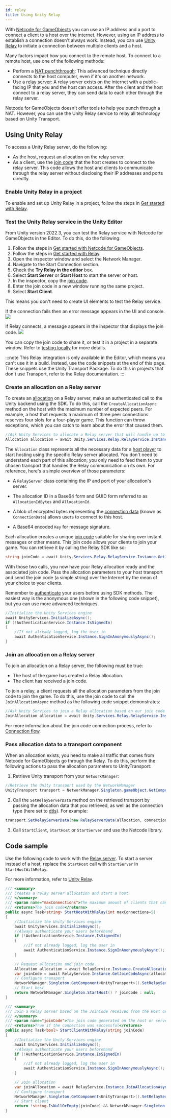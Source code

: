 ```yaml
---
id: relay
title: Using Unity Relay
---
```


With [Netcode for GameObjects](https://docs-multiplayer.unity3d.com/netcode/current/about/) you can use an IP address and a port to connect a client to a host over the internet. However, using an IP address to establish a connection doesn't always work. Instead, you can use [Unity Relay](https://docs.unity.com/ugs/en-us/manual/relay/manual/introduction) to initiate a connection between multiple clients and a host.

Many factors impact how you connect to the remote host. To connect to a remote host, use one of the following methods:

* Perform a [NAT punchthrough](../learn/listenserverhostarchitecture.md#option-c-nat-punchthrough): This advanced technique directly connects to the host computer, even if it's on another network.
* Use a [relay server](https://docs.unity.com/relay/en/manual/relay-servers): A relay server exists on the internet with a public-facing IP that you and the host can access. After the client and the host connect to a relay server, they can send data to each other through the relay server.

Netcode for GameObjects doesn't offer tools to help you punch through a NAT. However, you can use the Unity Relay service to relay all technology based on Unity Transport.

## Using Unity Relay

To access a Unity Relay server, do the following:

* As the host, request an allocation on the relay server.
* As a client, use the [join code](https://docs.unity.com/relay/en/manual/join-codes) that the host creates to connect to the relay server. This code allows the host and clients to communicate through the relay server without disclosing their IP addresses and ports directly.

### Enable Unity Relay in a project

To enable and set up Unity Relay in a project, follow the steps in [Get started with Relay](https://docs.unity.com/relay/en/manual/get-started).

### Test the Unity Relay service in the Unity Editor

From Unity version 2022.3, you can test the Relay service with Netcode for GameObjects in the Editor. To do this, do the following:

1. Follow the steps in [Get started with Netcode for GameObjects](https://docs-multiplayer.unity3d.com/netcode/current/tutorials/get-started-ngo/).
2. Follow the steps in [Get started with Relay](https://docs.unity.com/relay/en/manual/get-started).
3. Open the inspector window and select the Network Manager.
4. Navigate to the Start Connection section.
5. Check the **Try Relay in the editor** box.
6. Select **Start Server** or **Start Host** to start the server or host.
7. In the inspector, copy the [join code](https://docs.unity.com/relay/en/manual/join-codes).
8. Enter the join code in a new window running the same project.
9. Select **Start Client**.

This means you don't need to create UI elements to test the Relay service.

If the connection fails then an error message appears in the UI and console.
![](/img/relay/ngo-relay-connection.png)

If Relay connects, a message appears in the inspector that displays the join code.
![](/img/relay/ngo-relay-connected.png)

You can copy the join code to share it, or test it in a project in a separate window. Refer to [testing locally](../tutorials/testing/testing_locally.md) for more details.

:::note
This Relay integration is only available in the Editor, which means you can't use it in a build. Instead, use the code snippets at the end of this page. These snippets use the Unity Transport Package. To do this in projects that don't use Transport, refer to the Relay documentation.
:::

### Create an allocation on a Relay server

To create an [allocation](https://docs.unity.com/relay/en/manual/allocations) on a Relay server, make an authenticated call to the Unity backend using the SDK. To do this, call the `CreateAllocationAsync` method on the host with the maximum number of expected peers. For example, a host that requests a maximum of three peer connections reserves four slots for a four-player game. This function can throw exceptions, which you can catch to learn about the error that caused them.

```csharp
//Ask Unity Services to allocate a Relay server that will handle up to eight players: seven peers and the host.
Allocation allocation = await Unity.Services.Relay.RelayService.Instance.CreateAllocationAsync(7);
```

The `Allocation` class represents all the necessary data for a [host player](https://docs.unity.com/relay/manual/players#Host) to start hosting using the specific Relay server allocated. You don't need to understand each part of this allocation; you only need to feed them to your chosen transport that handles the Relay communication on its own. For reference, here's a simple overview of those parameters:

* A `RelayServer` class containing the IP and port of your allocation's server.

* The allocation ID in a Base64 form and GUID form referred to as `AllocationIdBytes` and `AllocationId`.

* A blob of encrypted bytes representing the [connection data](https://docs.unity.com/relay/en/manual/connection-data) (known as `ConnectionData`) allows users to connect to this host.

* A Base64 encoded `Key` for message signature.

Each allocation creates a unique [join code](https://docs.unity.com/relay/en/manual/join-codes) suitable for sharing over instant messages or other means. This join code allows your clients to join your game. You can retrieve it by calling the Relay SDK like so:

```csharp
string joinCode = await Unity.Services.Relay.RelayService.Instance.GetJoinCodeAsync(allocation.AllocationId);
```

With those two calls, you now have your Relay allocation ready and the associated join code. Pass the allocation parameters to your host transport and send the join code (a simple string) over the Internet by the mean of your choice to your clients.

Remember to [authenticate](https://docs.unity.com/relay/en/manual/authentication) your users before using SDK methods. The easiest way is the anonymous one (shown in the following code snippet), but you can use more advanced techniques.

```csharp
//Initialize the Unity Services engine
await UnityServices.InitializeAsync();
if (!AuthenticationService.Instance.IsSignedIn)
{
    //If not already logged, log the user in
    await AuthenticationService.Instance.SignInAnonymouslyAsync();
}
```

### Join an allocation on a Relay server

To join an allocation on a Relay server, the following must be true:

* The host of the game has created a Relay allocation.
* The client has received a join code.

To join a relay, a client requests all the allocation parameters from the join code to join the game. To do this, use the join code to call the `JoinAllocationAsync` method as the following code snippet demonstrates:

```csharp
//Ask Unity Services to join a Relay allocation based on our join code
JoinAllocation allocation = await Unity.Services.Relay.RelayService.Instance.JoinAllocationAsync(joinCode);
```
For more information about the join code connection process, refer to [Connection flow](https://docs.unity.com/relay/manual/connection-flow#4).

### Pass allocation data to a transport component

When an allocation exists, you need to make all traffic that comes from Netcode for GameObjects go through the Relay. To do this, perform the following actions to pass the allocation parameters to UnityTransport:

1. Retrieve Unity transport from your `NetworkManager`:
```csharp
//Retrieve the Unity transport used by the NetworkManager
UnityTransport transport = NetworkManager.Singleton.gameObject.GetComponent<UnityTransport>();
```

2. Call the `SetRelayServerData` method on the retrieved transport by passing the allocation data that you retrieved, as well as the connection type (here set to [dtls](https://docs.unity.com/relay/en/manual/dtls-encryption)). For example:

```csharp
transport.SetRelayServerData(new RelayServerData(allocation, connectionType:"dtls"));
```

3. Call `StartClient`, `StartHost` or `StartServer` and use the Netcode library.

## Code sample

Use the following code to work with the [Relay server](https://docs.unity.com/relay/en/manual/relay-servers). To start a server instead of a host, replace the `StartHost` call with `StartServer` in `StartHostWithRelay`.

For more information, refer to [Unity Relay](https://docs.unity.com/ugs/en-us/manual/relay/manual/introduction).

```csharp
/// <summary>
/// Creates a relay server allocation and start a host
/// </summary>
/// <param name="maxConnections">The maximum amount of clients that can connect to the relay</param>
/// <returns>The join code</returns>
public async Task<string> StartHostWithRelay(int maxConnections=5)
{
    //Initialize the Unity Services engine
    await UnityServices.InitializeAsync();
    //Always authenticate your users beforehand
    if (!AuthenticationService.Instance.IsSignedIn)
    {
        //If not already logged, log the user in
        await AuthenticationService.Instance.SignInAnonymouslyAsync();
    }

    // Request allocation and join code
    Allocation allocation = await RelayService.Instance.CreateAllocationAsync(maxConnections);
    var joinCode = await RelayService.Instance.GetJoinCodeAsync(allocation.AllocationId);
    // Configure transport
    NetworkManager.Singleton.GetComponent<UnityTransport>().SetRelayServerData(new RelayServerData(allocation, "dtls"));
    // Start host
    return NetworkManager.Singleton.StartHost() ? joinCode : null;
}

/// <summary>
/// Join a Relay server based on the JoinCode received from the Host or Server
/// </summary>
/// <param name="joinCode">The join code generated on the host or server</param>
/// <returns>True if the connection was successful</returns>
public async Task<bool> StartClientWithRelay(string joinCode)
{
    //Initialize the Unity Services engine
    await UnityServices.InitializeAsync();
    //Always authenticate your users beforehand
    if (!AuthenticationService.Instance.IsSignedIn)
    {
        //If not already logged, log the user in
        await AuthenticationService.Instance.SignInAnonymouslyAsync();
    }

    // Join allocation
    var joinAllocation = await RelayService.Instance.JoinAllocationAsync(joinCode: joinCode);
    // Configure transport
    NetworkManager.Singleton.GetComponent<UnityTransport>().SetRelayServerData(new RelayServerData(joinAllocation, "dtls"));
    // Start client
    return !string.IsNullOrEmpty(joinCode) && NetworkManager.Singleton.StartClient();
}

```
